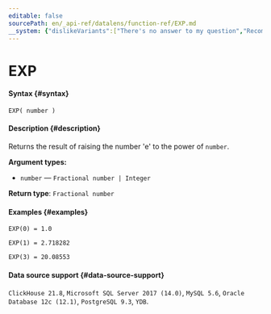 ```yaml
---
editable: false
sourcePath: en/_api-ref/datalens/function-ref/EXP.md
__system: {"dislikeVariants":["There's no answer to my question","Recommendations aren't helpful","Content does not match the title","Other"]}
---
```


# EXP



#### Syntax {#syntax}


```
EXP( number )
```

#### Description {#description}
Returns the result of raising the number 'e' to the power of `number`.

**Argument types:**
- `number` — `Fractional number | Integer`


**Return type**: `Fractional number`

#### Examples {#examples}

```
EXP(0) = 1.0
```

```
EXP(1) = 2.718282
```

```
EXP(3) = 20.08553
```


#### Data source support {#data-source-support}

`ClickHouse 21.8`, `Microsoft SQL Server 2017 (14.0)`, `MySQL 5.6`, `Oracle Database 12c (12.1)`, `PostgreSQL 9.3`, `YDB`.

